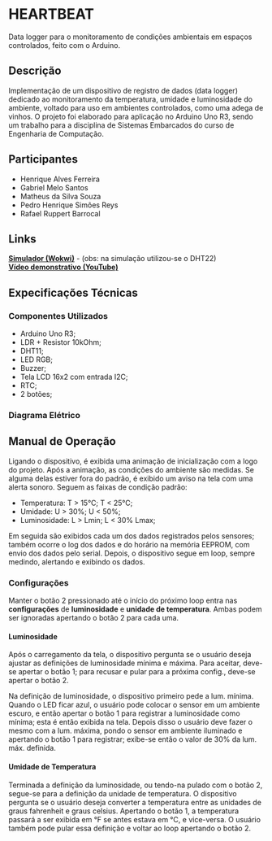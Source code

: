 # HEARTBEAT

Data logger para o monitoramento de condições ambientais em espaços controlados, feito com o Arduino.

## Descrição

Implementação de um dispositivo de registro de dados (data logger) dedicado ao monitoramento da temperatura, umidade e luminosidade do ambiente, voltado para uso em ambientes controlados, como uma adega de vinhos. O projeto foi elaborado para aplicação no Arduino Uno R3, sendo um trabalho para a disciplina de Sistemas Embarcados do curso de Engenharia de Computação.

## Participantes

- Henrique Alves Ferreira
- Gabriel Melo Santos
- Matheus da Silva Souza
- Pedro Henrique Simões Reys
- Rafael Ruppert Barrocal

## Links

**[Simulador (Wokwi)](https://wokwi.com/projects/424879193783436289)** - (obs: na simulação utilizou-se o DHT22)<br>
**[Vídeo demonstrativo (YouTube)](example.com)** 

## Expecificações Técnicas

### Componentes Utilizados

- Arduino Uno R3;
- LDR + Resistor 10kOhm;
- DHT11;
- LED RGB;
- Buzzer;
- Tela LCD 16x2 com entrada I2C;
- RTC;
- 2 botões;

### Diagrama Elétrico

<!-- Vou ver se consigo montar; se não, remover o título acima -->

## Manual de Operação

Ligando o dispositivo, é exibida uma animação de inicialização com a logo do projeto. Após a animação, as condições do ambiente são medidas. Se alguma delas estiver fora do padrão, é exibido um aviso na tela com uma alerta sonoro. Seguem as faixas de condição padrão:

- Temperatura: T > 15°C; T < 25°C;
- Umidade: U > 30%; U < 50%;
- Luminosidade: L > Lmin; L < 30% Lmax;

Em seguida são exibidos cada um dos dados registrados pelos sensores; também ocorre o log dos dados e do horário na memória EEPROM, com envio dos dados pelo serial. Depois, o dispositivo segue em loop, sempre medindo, alertando e exibindo os dados.

### Configurações

Manter o botão 2 pressionado até o início do próximo loop entra nas **configurações** de **luminosidade** e **unidade de temperatura**. Ambas podem ser ignoradas apertando o botão 2 para cada uma.

#### Luminosidade

Após o carregamento da tela, o dispositivo pergunta se o usuário deseja ajustar as definições de luminosidade mínima e máxima. Para aceitar, deve-se apertar o botão 1; para recusar e pular para a próxima config., deve-se apertar o botão 2. 

Na definição de luminosidade, o dispositivo primeiro pede a lum. mínima. Quando o LED ficar azul, o usuário pode colocar o sensor em um ambiente escuro, e então apertar o botão 1 para registrar a luminosidade como mínima; esta é então exibida na tela. Depois disso o usuário deve fazer o mesmo com a lum. máxima, pondo o sensor em ambiente iluminado e apertando o botão 1 para registrar; exibe-se então o valor de 30% da lum. máx. definida.

#### Umidade de Temperatura

Terminada a definição da luminosidade, ou tendo-na pulado com o botão 2, segue-se para a definição da unidade de temperatura. O dispositivo pergunta se o usuário deseja converter a temperatura entre as unidades de graus fahrenheit e graus celsius. Apertando o botão 1, a temperatura passará a ser exibida em °F se antes estava em °C, e vice-versa. O usuário também pode pular essa definição e voltar ao loop apertando o botão 2.
